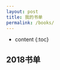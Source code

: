 ```yaml
---
layout: post
title: 我的书单
permalink: /books/
---
```


* content
{:toc}


2018书单
-----------------------------------------------------------------

